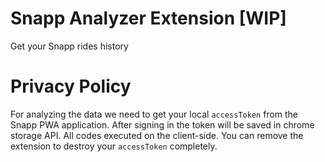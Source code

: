 # Snapp Analyzer Extension [WIP]

Get your Snapp rides history

# Privacy Policy

For analyzing the data we need to get your local `accessToken` from the Snapp PWA application. After signing in the token will be saved in chrome storage API. All codes executed on the client-side. You can remove the extension to destroy your `accessToken` completely.
